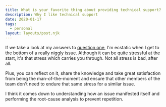 ```yaml
---
title: What is your favorite thing about providing technical support?
description: Why I like technical support
date: 2020-01-17
tags:
  - personal
layout: layouts/post.njk
---
```

If we take a look at my answers to [question one](/posts/q01), I'm ecstatic when I get to the bottom of a really niggly issue. Although it can be quite stressful at the start, it's that stress which carries you through. Not all stress is bad, after all.

Plus, you can reflect on it, share the knowledge and take great satisfaction from being the man-of-the-moment and ensure that other members of the team don't need to endure that same stress for a similar issue.

I think it comes down to understanding how an issue manifested itself and performing the root-cause analysis to prevent repetition.